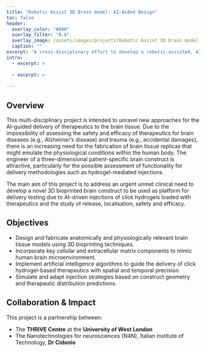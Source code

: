 ```yaml
---
title: "Robotic Assist 3D Brain model: AI-Aided Design"
toc: false
header:
  overlay_color: "#000"
  overlay_filter: "0.6"
  overlay_image: /assets/images/projects/Robotic Assist 3D Brain model.png
  caption: ""
excerpt: "A cross-disciplinary effort to develop a robotic-assisted, AI-guided 3D brain model for simulating and optimising therapeutic delivery to neurological tissues"
intro: 
  - excerpt: >
      
  - excerpt: >
      
---
```


## Overview

This multi-disciplinary project is intended to unravel new approaches for the AI-guided delivery of therapeutics to the brain tissue. Due to the impossibility of assessing the safety and efficacy of therapeutics for brain diseases (e.g., Alzheimer’s disease) and trauma (e.g., accidental damages), there is an increasing need for the fabrication of brain tissue replicas that might emulate the physiological conditions within the human body. The engineer of a three-dimensional patient-specific brain construct is attractive, particularly for the possible assessment of functionality for delivery methodologies such as hydrogel-mediated injections. 

The main aim of this project is to address an urgent unmet clinical need to develop a novel 3D bioprinted brain construct to be used as platform for delivery testing due to AI-driven injections of click hydrogels loaded with therapeutics and the study of release, localisation, safety and efficacy.

## Objectives

- Design and fabricate anatomically and physiologically relevant brain tissue models using 3D bioprinting techniques.
- Incorporate key cellular and extracellular matrix components to mimic human brain microenvironment.
- Implement artificial intelligence algorithms to guide the delivery of click hydrogel-based therapeutics with spatial and temporal precision.
- Simulate and adapt injection strategies based on construct geometry and therapeutic distribution predictions.

## Collaboration & Impact

This project is a partnership between:

- The **THRIVE Centre** at the **University of West London**
- The Nanotechnologies for neurosciences (N4N), Italian Institute of Technology, **Dr Cidonio**

